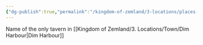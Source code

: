 ```yaml
---
{"dg-publish":true,"permalink":"/kingdom-of-zemland/3-locations/places-of-interest/whispering-waves/","tags":["POI"]}
---
```


Name of the only tavern in [[Kingdom of Zemland/3. Locations/Town/Dim Harbour\|Dim Harbour]] 